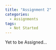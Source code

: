 ```yaml
---
title: "Assignment 2"
categories:
  - Assignments
tags:
  - Not Started
---
```


Yet to be Assigned...